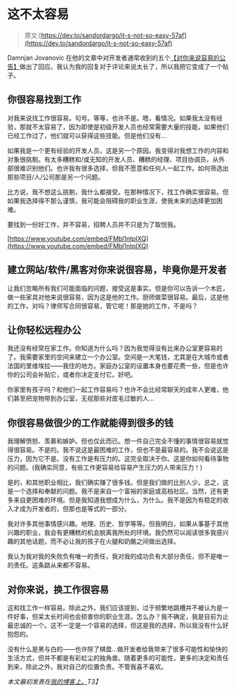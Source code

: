 # 这不太容易

> 原文:[https://dev.to/sandordargo/it-s-not-so-easy-57af](https://dev.to/sandordargo/it-s-not-so-easy-57af)

Damnjan Jovanovic 在他的文章中对开发者通常收到的五个[【对你来说容易的公告】](https://dev.to/damnjan/it-is-easy-for-you-youre-a-developer-jaa)做出了回应。我认为我的回复对于评论来说太长了，所以我把它变成了一个帖子。

## 你很容易找到工作

对我来说找工作很容易。句号。等等，也许不是。嗯，看情况。如果我太没有经验，那就不太容易了，因为即使是初级开发人员也经常需要大量的技能，如果他们已经工作过了，他们就可以获得这些技能。但是他们没有...

如果我是一个更有经验的开发人员，这是另一个原因。我变得对我想工作的内容和对象很挑剔。有太多糟糕和/或无知的开发人员、糟糕的经理、项目协调员，从外部很难识别他们。也许我有很多选择，但我不愿意和任何人一起工作。如何筛选出那些项目/人/公司那是另一个问题。

比方说，我不想这么挑剔，我什么都接受。在那种情况下，找工作确实很容易。但如果我选择得不那么谨慎，我可能会阻碍我的职业生涯，使我未来的选择更加困难。

要找到一份好工作，并不容易，招聘人员并不只是为了取悦我。

[https://www.youtube.com/embed/FMbl1ntpIXQ](https://www.youtube.com/embed/FMbl1ntpIXQ)

## 建立网站/软件/黑客对你来说很容易，毕竟你是开发者

让我们忽略所有我们可能面临的问题，接受这是事实。但是你可以告诉一个木匠，做一些家具对他来说很容易，因为这是他的工作。厨师做菜很容易。最后，这是他的工作，对吗？律师写合同很容易，管它呢！那是她的工作，不是吗？

## [](#it-is-easy-for-you-to-work-remotely)让你轻松远程办公

我还没有经常在家工作。你知道为什么吗？因为我觉得没有比来办公室更容易的了。我需要家里的空间来建立一个办公室。空间是一大笔钱，尤其是在大城市或者法国的里维埃拉——我住的地方。家庭办公室的设置本身也要花费一些，但是也许你的公司会补贴它，或者你决定支付它。好吧。

你家里有孩子吗？和他们一起工作容易吗？也许不会比经常聊天的成年人更难，他们甚至把宠物带到办公室，无视那些对皮毛过敏的人...

## 你很容易做很少的工作就能得到很多的钱

我理解愤怒、羡慕和嫉妒。但也仅此而已。想一件自己完全不懂的事情很容易就觉得很容易。不是的。我不说这是最困难的工作，但也不是最容易的。我不会说这是压力，因为它不是。没有工作是有压力的。这完全取决于你。这是你如何看待事物的问题。(我确实同意，有些工作更容易给容易产生压力的人带来压力！)

是的，和其他职业相比，我们确实赚了很多钱。但是我们做的比别人少。总之，这是一个选择和奉献的问题。我不是来自一个富裕的家庭或高档社区。当然，还有更多来自更困难的环境。但是我知道我想成为什么，为什么。我不是因为有稳定的收入才成为开发者的，但那也是等式的一部分。

我对许多其他事情感兴趣。地理、历史、哲学等等。但我明白，如果从事基于其他兴趣的职业，我会有更糟糕的机会脱离我所处的环境。我仍然可以阅读很多我感兴趣的其他话题，而不必让我的孩子在火腿和奶酪之间做出选择。

我认为我对我的失败负有唯一的责任，我对我的成功负有大部分责任，但不是唯一的责任。这条路从来都不容易。

## 对你来说，换工作很容易

这和找工作一样容易。除此之外，我们应该提到，过于频繁地跳槽并不被认为是一件好事，但呆太长时间也会损害你的职业生涯。怎么办？我不确定，我是目前为止最忠诚的一个。这不一定是一个容易的选择，但这是我的选择，所以我没有什么好抱怨的。

没有什么是黑与白的——也许除了棋盘...做开发者给我带来了很多可能性和愉快的生活方式，但并不都是有彩虹尘的独角兽。随着更多的可能性，更多的决定和责任到来，除此之外，我对自己的位置负责。不管我喜不喜欢。

*本文最初发表在[我的博客上。](http://sandordargo.com/blog/2019/05/22/it-is-so-easy)T3】*